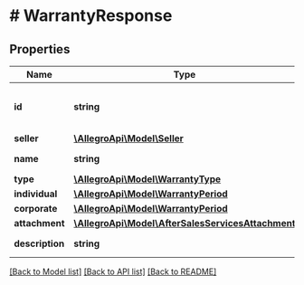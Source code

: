 # # WarrantyResponse

## Properties

Name | Type | Description | Notes
------------ | ------------- | ------------- | -------------
**id** | **string** | The ID of the warranty definition. | [optional]
**seller** | [**\AllegroApi\Model\Seller**](Seller.md) |  | [optional]
**name** | **string** | Warranty name. | [optional]
**type** | [**\AllegroApi\Model\WarrantyType**](WarrantyType.md) |  | [optional]
**individual** | [**\AllegroApi\Model\WarrantyPeriod**](WarrantyPeriod.md) |  | [optional]
**corporate** | [**\AllegroApi\Model\WarrantyPeriod**](WarrantyPeriod.md) |  | [optional]
**attachment** | [**\AllegroApi\Model\AfterSalesServicesAttachment**](AfterSalesServicesAttachment.md) |  | [optional]
**description** | **string** | Warranty description. | [optional]

[[Back to Model list]](../../README.md#models) [[Back to API list]](../../README.md#endpoints) [[Back to README]](../../README.md)
